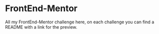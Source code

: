 # FrontEnd-Mentor
All my FrontEnd-Mentor challenge here, on each challenge you can find a README with a link for the preview.
